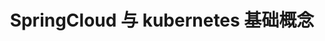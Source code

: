 ---
title: SpringCloud 与 kubernetes 基础概念
keywords: Kubesphere, Kubesphere learn
description: Kubesphere

video: 
  videoUrl: https://pek3b.qingstor.com/kubesphere-community/videos/%E4%BA%91%E5%8E%9F%E7%94%9F%E5%AE%9E%E6%88%98/%E7%AC%AC%E4%BA%8C%E6%9C%9F/34%E3%80%81%E5%BE%AE%E6%9C%8D%E5%8A%A1-spring-cloud-kubernetes%20%E5%9F%BA%E7%A1%80%E6%A6%82%E5%BF%B5.mp4

---